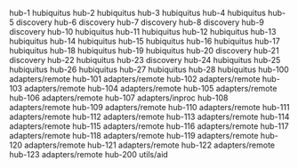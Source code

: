 hub-1   hubiquitus
hub-2   hubiquitus
hub-3   hubiquitus
hub-4   hubiquitus
hub-5   discovery
hub-6   discovery
hub-7   discovery
hub-8   discovery
hub-9   discovery
hub-10  hubiquitus
hub-11  hubiquitus
hub-12  hubiquitus
hub-13  hubiquitus
hub-14  hubiquitus
hub-15  hubiquitus
hub-16  hubiquitus
hub-17  hubiquitus
hub-18  hubiquitus
hub-19  hubiquitus
hub-20  discovery
hub-21  discovery
hub-22  hubiquitus
hub-23  discovery
hub-24  hubiquitus
hub-25  hubiquitus
hub-26  hubiquitus
hub-27  hubiquitus
hub-28  hubiquitus
hub-100 adapters/remote
hub-101 adapters/remote
hub-102 adapters/remote
hub-103 adapters/remote
hub-104 adapters/remote
hub-105 adapters/remote
hub-106 adapters/remote
hub-107 adapters/inproc
hub-108 adapters/remote
hub-109 adapters/remote
hub-110 adapters/remote
hub-111 adapters/remote
hub-112 adapters/remote
hub-113 adapters/remote
hub-114 adapters/remote
hub-115 adapters/remote
hub-116 adapters/remote
hub-117 adapters/remote
hub-118 adapters/remote
hub-119 adapters/remote
hub-120 adapters/remote
hub-121 adapters/remote
hub-122 adapters/remote
hub-123 adapters/remote
hub-200 utils/aid

